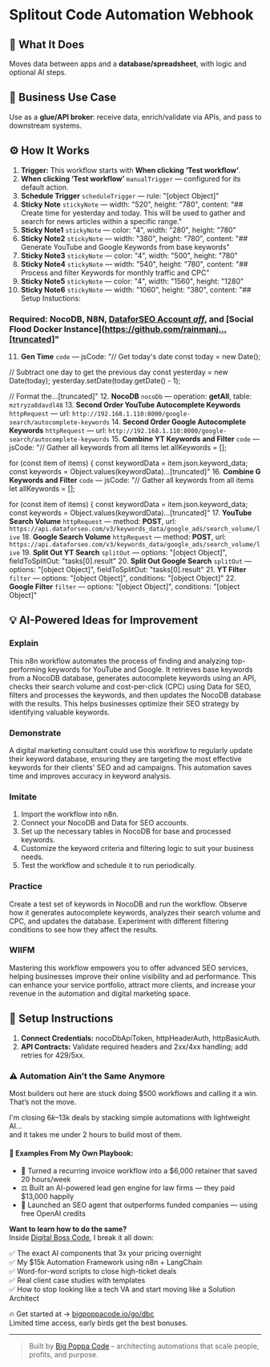 # Splitout Code Automation Webhook
## 🚀 What It Does
Moves data between apps and a **database/spreadsheet**, with logic and optional AI steps.

## 💼 Business Use Case
Use as a **glue/API broker**: receive data, enrich/validate via APIs, and pass to downstream systems.

## ⚙️ How It Works
1. **Trigger:** This workflow starts with **When clicking ‘Test workflow’**.
2. **When clicking ‘Test workflow’** `manualTrigger` — configured for its default action.
3. **Schedule Trigger** `scheduleTrigger` — rule: "[object Object]"
4. **Sticky Note** `stickyNote` — width: "520", height: "780", content: "## Create time for yesterday and today. This will be used to gather and search for news articles within a specific range."
5. **Sticky Note1** `stickyNote` — color: "4", width: "280", height: "780"
6. **Sticky Note2** `stickyNote` — width: "380", height: "780", content: "## Generate YouTube and Google Keywords from base keywords"
7. **Sticky Note3** `stickyNote` — color: "4", width: "500", height: "780"
8. **Sticky Note4** `stickyNote` — width: "540", height: "780", content: "## Process and filter Keywords for monthly traffic and CPC"
9. **Sticky Note5** `stickyNote` — color: "4", width: "1560", height: "1280"
10. **Sticky Note6** `stickyNote` — width: "1060", height: "380", content: "## Setup Instuctions: 
### Required: NocoDB, N8N, [DataforSEO Account *aff*](https://app.dataforseo.com/?aff=184401), and [Social Flood Docker Instance](https://github.com/rainmanj…[truncated]"
11. **Gen Time** `code` — jsCode: "// Get today's date
const today = new Date();

// Subtract one day to get the previous day
const yesterday = new Date(today);
yesterday.setDate(today.getDate() - 1);

// Format the…[truncated]"
12. **NocoDB** `nocoDb` — operation: **getAll**, table: `mztryza8davdl48`
13. **Second Order YouTube Autocomplete Keywords** `httpRequest` — url: `http://192.168.1.110:8000/google-search/autocomplete-keywords`
14. **Second Order Google Autocomplete Keywords** `httpRequest` — url: `http://192.168.1.110:8000/google-search/autocomplete-keywords`
15. **Combine YT Keywords and Filter** `code` — jsCode: "// Gather all keywords from all items
let allKeywords = [];

for (const item of items) {
  const keywordData = item.json.keyword_data;
  const keywords = Object.values(keywordData)…[truncated]"
16. **Combine G Keywords and Filter** `code` — jsCode: "// Gather all keywords from all items
let allKeywords = [];

for (const item of items) {
  const keywordData = item.json.keyword_data;
  const keywords = Object.values(keywordData)…[truncated]"
17. **YouTube Search Volume** `httpRequest` — method: **POST**, url: `https://api.dataforseo.com/v3/keywords_data/google_ads/search_volume/live`
18. **Google Search Volume** `httpRequest` — method: **POST**, url: `https://api.dataforseo.com/v3/keywords_data/google_ads/search_volume/live`
19. **Split Out YT Search** `splitOut` — options: "[object Object]", fieldToSplitOut: "tasks[0].result"
20. **Split Out Google Search** `splitOut` — options: "[object Object]", fieldToSplitOut: "tasks[0].result"
21. **YT Filter** `filter` — options: "[object Object]", conditions: "[object Object]"
22. **Google Filter** `filter` — options: "[object Object]", conditions: "[object Object]"

## 💡 AI-Powered Ideas for Improvement
### Explain
This n8n workflow automates the process of finding and analyzing top-performing keywords for YouTube and Google. It retrieves base keywords from a NocoDB database, generates autocomplete keywords using an API, checks their search volume and cost-per-click (CPC) using Data for SEO, filters and processes the keywords, and then updates the NocoDB database with the results. This helps businesses optimize their SEO strategy by identifying valuable keywords.

### Demonstrate
A digital marketing consultant could use this workflow to regularly update their keyword database, ensuring they are targeting the most effective keywords for their clients' SEO and ad campaigns. This automation saves time and improves accuracy in keyword analysis.

### Imitate
1. Import the workflow into n8n.
2. Connect your NocoDB and Data for SEO accounts.
3. Set up the necessary tables in NocoDB for base and processed keywords.
4. Customize the keyword criteria and filtering logic to suit your business needs.
5. Test the workflow and schedule it to run periodically.

### Practice
Create a test set of keywords in NocoDB and run the workflow. Observe how it generates autocomplete keywords, analyzes their search volume and CPC, and updates the database. Experiment with different filtering conditions to see how they affect the results.

### WIIFM
Mastering this workflow empowers you to offer advanced SEO services, helping businesses improve their online visibility and ad performance. This can enhance your service portfolio, attract more clients, and increase your revenue in the automation and digital marketing space.

## 🔧 Setup Instructions
1. **Connect Credentials:** nocoDbApiToken, httpHeaderAuth, httpBasicAuth.
2. **API Contracts:** Validate required headers and 2xx/4xx handling; add retries for 429/5xx.

### ⚠️ Automation Ain’t the Same Anymore

Most builders out here are stuck doing $500 workflows and calling it a win.  
That’s not the move.  

I'm closing $6k–$13k deals by stacking simple automations with lightweight AI...  
and it takes me under 2 hours to build most of them.

#### 🧠 Examples From My Own Playbook:
- 🔁 Turned a recurring invoice workflow into a $6,000 retainer that saved 20 hours/week  
- ⚖️ Built an AI-powered lead gen engine for law firms — they paid $13,000 happily  
- 🚀 Launched an SEO agent that outperforms funded companies — using free OpenAI credits  

**Want to learn how to do the same?**  
Inside [Digital Boss Code](https://bigpoppacode.io/go/dbc), I break it all down:

✅ The exact AI components that 3x your pricing overnight  
✅ My $15k Automation Framework using n8n + LangChain  
✅ Word-for-word scripts to close high-ticket deals  
✅ Real client case studies with templates  
✅ How to stop looking like a tech VA and start moving like a Solution Architect  

🔥 Get started at → [bigpoppacode.io/go/dbc](https://bigpoppacode.io/go/dbc)  
Limited time access, early birds get the best bonuses.

---
> Built by [Big Poppa Code](https://bigpoppacode.io) – architecting automations that scale people, profits, and purpose.
